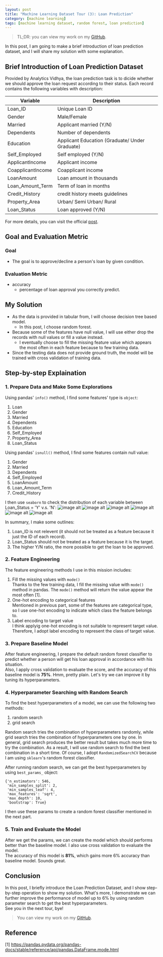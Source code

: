 ```yaml
---
layout: post
title: "Machine Learning Dataset Tour (3): Loan Prediction"
category: [machine learning]
tags: [machine learning dataset, random forest, loan prediction]
---
```


> TL;DR: you can view my work on my [GitHub](https://github.com/Cuda-Chen/machine-learning-note/blob/master/loan-prediction/loan_predict.ipynb).

In this post, I am going to make a brief introduction of loan prediction
dataset, and I will share my solution with some explanation.

## Brief Introduction of Loan Prediction Dataset
Provided by Analytics Vidhya, the loan prediction task is to dicide
whether we should approve the loan request according to their status. Each
record contains the following variables with description:

| Variable              | Description                                       |
|-------------------    |------------------------------------------------   |
| Loan_ID               | Unique Loan ID                                    |
| Gender                | Male/Female                                       |
| Married               | Applicant married (Y/N)                           |
| Dependents            | Number of dependents                              |
| Education             | Applicant Education (Graduate/ Under Graduate)    |
| Self_Employed         | Self employed (Y/N)                               |
| ApplicantIncome       | Applicant income                                  |
| CoapplicantIncome     | Coapplicant income                                |
| LoanAmount            | Loan amount in thousands                          |
| Loan_Amount_Term      | Term of loan in months                            |
| Credit_History        | credit history meets guidelines                   |
| Property_Area         | Urban/ Semi Urban/ Rural                          |
| Loan_Status           | Loan approved (Y/N)                               | 

For more details, you can visit the official [post](https://datahack.analyticsvidhya.com/contest/practice-problem-loan-prediction-iii/).

## Goal and Evaluation Metric
### Goal
- The goal is to approve/decline a person's loan by given condition.

### Evaluation Metric
- accuracy
    - percentage of loan approval you correctly predict.

## My Solution
- As the data is provided in tabular from, I will choose decision tree based model.
    - In this post, I choose random forest.
- Because some of the features have null value, I will use either drop the records with null values or fill a value instead.
    - I eventually choose to fill the missing feature value which appears the most often in each feature because to few training data.
- Since the testing data does not provide ground truth, the model will be trained with cross validation of training data.

## Step-by-step Explaination
### 1. Prepare Data and Make Some Explorations
Using pandas' `info()` method, I find some features' type is `object`: 
1. Loan
2. Gender
3. Married
4. Dependents
5. Education
6. Self_Employed
7. Property_Area
8. Loan_Status

Using pandas' `isnull()` method, I find some features contain null value:
1. Gender
2. Married
3. Dependents
4. Self_Employed
5. LoanAmount
6. Loan_Amount_Term
7. Credit_History

I then use `seaborn` to check the distribution of each variable between Loan_Status = 'Y' v.s. 'N':
![image alt](/assets/images/2019/12/28/feature_exploration_0.png)
![image alt](/assets/images/2019/12/28/feature_exploration_1.png)
![image alt](/assets/images/2019/12/28/feature_exploration_2.png)
![image alt](/assets/images/2019/12/28/feature_exploration_3.png)
![image alt](/assets/images/2019/12/28/feature_exploration_4.png)
![image alt](/assets/images/2019/12/28/feature_exploration_5.png)

In summary, I make some outlines:
1. Loan_ID is not relevent (it should not be treated as a feature because it just the ID of each record).
2. Loan_Status should not be treated as a feature because it is the target.
3. The higher Y/N ratio, the more possible to get the loan to be approved.

### 2. Feature Engineering
The feature engineering methods I use in this mission includes:
1. Fill the missing values with `mode()` <br>
Thanks to the few training data, I fill the missing value with `mode()` method in pandas.
The `mode()` method will return the value appear the most often [1].
2. One-hot encoding to categorical features <br>
Mentioned in previous part, some of the features are categorical type, so I use one-hot
encoding to indicate which class the feature belongs to.
3. Label encoding to target value <br>
I think applyig one-hot encoding is not suitable to represent target value. Therefore, I
adopt label encoding to represent the class of target value. 

### 3. Prepare Baseline Model
After feature engineering, I prepare the default random forest classifier to predict whether a person will
get his loan approval in accordance with his situation. <br>
Also, I apply cross validation to evaluate the score, and the accuracy of this baseline model is **75%**. 
Hmm, pretty plain. Let's try we can improve it by tuning its hyperparameters.

### 4. Hyperparameter Searching with Random Search
To find the best hyperparameters of a model, we can use the following two methods:
1. random search
2. grid search

Random search tries the combination of hyperparameters randomly, while grid search tries the combination of
hyperparameters one by one. In general, grid search produces the better result but takes much more time to
try the combination. As a result, I will use random search to find the best combination in a short time. 
Of course, I adopt `RandomizedSearchCV` because I am using `sklearn`'s random forest classifier.

After running random search, we can get the best hyperparameters by using `best_params_` object:
```
{'n_estimators': 546,
 'min_samples_split': 2,
 'min_samples_leaf': 4,
 'max_features': 'sqrt',
 'max_depth': 10,
 'bootstrap': True}
```
I then use these params to create a random forest classifier mentioned in the next part.

### 5. Train and Evaluate the Model
After we get the params, we can create the model which should performs better than the baseline model. I also
use cross validation to evaluate the model.<br>
The accuracy of this model is **81%**, which gains more 6% accuracy than baseline model. Sounds great.

## Conclusion
In this post, I briefly introduce the Loan Prediction Dataset, and I show step-by-step operation to show my
solution. What's more, I demonstrate we can further improve the performance of model up to 6% by using random 
parameter search to get the best hyperparameters. <br>
See you in the next tour, bye!

> You can view my work on my [GitHub](https://github.com/Cuda-Chen/machine-learning-note/blob/master/loan-prediction/loan_predict.ipynb).

## Reference
[1] https://pandas.pydata.org/pandas-docs/stable/reference/api/pandas.DataFrame.mode.html
